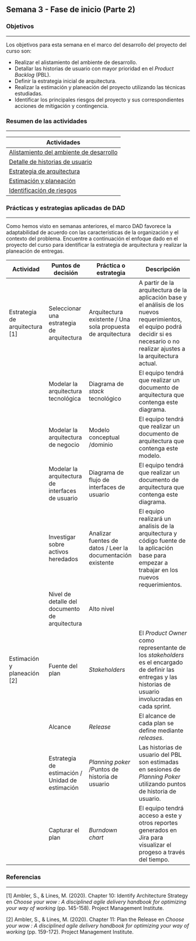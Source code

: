## Semana 3 - Fase de inicio (Parte 2)

### Objetivos
---

Los objetivos para esta semana en el marco del desarrollo del proyecto del curso son:

* Realizar el alistamiento del ambiente de desarrollo.
* Detallar las historias de usuario con mayor prioridad en el *Product Backlog* (PBL).
* Definir la estrategia inicial de arquitectura.
* Realizar la estimación y planeación del proyecto utilizando las técnicas estudiadas.
* Identificar los principales riesgos del proyecto y sus correspondientes acciones de mitigación y contingencia.
 
### Resumen de las actividades
---

| Actividades   |
|---------------|
| [Alistamiento del ambiente de desarrollo](../semana3/s3_alistamiento)  |
| [Detalle de historias de usuario](../semana3/s3_detalle_hu)  |
| [Estrategia de arquitectura](../semana3/s3_arquitectura)  |
| [Estimación y planeación](../semana3/s3_planeacion)|
| [Identificación de riesgos](../semana3/s3_riesgos)|

### Prácticas y estrategias aplicadas de DAD
---

Como hemos visto en semanas anteriores, el marco DAD favorece la adaptabilidad de acuerdo con las características de la organización y el contexto del problema. Encuentre a continuación el enfoque dado en el proyecto del curso para identificar la estrategia de arquitectura y realizar la planeación de entregas.

| Actividad                                        | Puntos de decisión                                        | Práctica o estrategia                                                   | Descripción |
|--------------------------------------------------|--------------------------------------------------|-------------------------------------------------------------|-------------|
|Estrategia de arquitectura [1] | Seleccionar una estrategia de arquitectura       | Arquitectura existente / Una sola propuesta de arquitectura | A partir de la arquitectura de la aplicación base y el análisis de los nuevos requerimientos, el equipo podrá decidir si es necesario o no realizar ajustes a la arquitectura actual.      |
| | Modelar la arquitectura tecnológica              | Diagrama de *stack* tecnológico                               | El equipo tendrá que realizar un documento de arquitectura que contenga este diagrama.             |
| | Modelar la arquitectura de negocio               | Modelo conceptual /dominio                                  | El equipo tendrá que realizar un documento de arquitectura que contenga este modelo.            |
| | Modelar la arquitectura de interfaces de usuario | Diagrama de flujo de interfaces de usuario                  | El equipo tendrá que realizar un documento de arquitectura que contenga este diagrama.            |
| | Investigar sobre activos heredados               | Analizar fuentes de datos / Leer la documentación existente | El equipo realizará un analisis de la arquitectura y código fuente de la aplicación base para empezar a trabajar en los nuevos requerimientos.            |
| | Nivel de detalle del documento de arquitectura    | Alto nivel                                                  |            |
|Estimación y planeación [2] | Fuente del plan                   | *Stakeholders*                                         | El *Product Owner* como representante de los *stakeholders* es el encargado de definir las entregas y las historias de usuario involucradas en cada sprint.         |
| | Alcance                                          | *Release*                                                     | El alcance de cada plan se define mediante *releases*.            |
| | Estrategia de estimación / Unidad de estimación                        | *Planning poker* /Puntos de historia de usuario                                              | Las historias de usuario del PBL son estimadas en sesiones de *Planning Poker* utilizando puntos de historia de usuario.            |
| | Capturar el plan                                 | *Burndown chart*                                              | El equipo tendrá acceso a este y otros reportes generados en Jira para visualizar el progeso a través del tiempo.            |

### Referencias
---

[1] Ambler, S., & Lines, M. (2020). Chapter 10: Identify Architecture Strategy en *Choose your wow : A disciplined agile delivery handbook for optimizing your way of working* (pp. 145-158). Project Management Institute.

[2] Ambler, S., & Lines, M. (2020). Chapter 11: Plan the Release en *Choose your wow : A disciplined agile delivery handbook for optimizing your way of working* (pp. 159-172). Project Management Institute.

